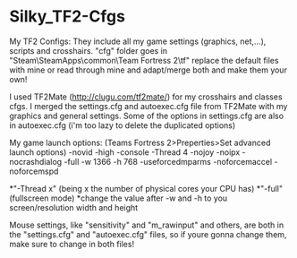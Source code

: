 # Silky_TF2-Cfgs
My TF2 Configs:
They include all my game settings (graphics, net,...), scripts and crosshairs.
"cfg" folder goes in "Steam\SteamApps\common\Team Fortress 2\tf\"
replace the default files with mine or read through mine and adapt/merge both and make them your own!

I used TF2Mate (http://clugu.com/tf2mate/) for my crosshairs and classes cfgs.
I merged the settings.cfg and autoexec.cfg file from TF2Mate with my graphics and general settings.
Some of the options in settings.cfg are also in autoexec.cfg (i'm too lazy to delete the duplicated options)

My game launch options: (Teams Fortress 2>Preperties>Set advanced launch options)
-novid -high -console -Thread 4 -nojoy -noipx -nocrashdialog -full -w 1366 -h 768 -useforcedmparms -noforcemaccel -noforcemspd

*"-Thread x" (being x the number of physical cores your CPU has)
*"-full" (fullscreen mode)
*change the value after -w and -h to you screen/resolution width and height

Mouse settings, like "sensitivity" and "m_rawinput" and others, are both in the "settings.cfg" and "autoexec.cfg" files, so if youre gonna change them, make sure to change in both files!
